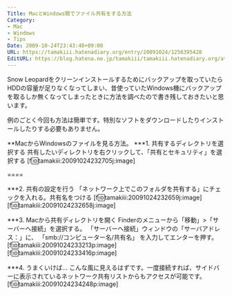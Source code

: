 ```yaml
---
Title: MacとWindows間でファイル共有をする方法
Category:
- Mac
- Windows
- Tips
Date: 2009-10-24T23:43:48+09:00
URL: https://tamakiii.hatenadiary.org/entry/20091024/1256395428
EditURL: https://blog.hatena.ne.jp/tamakiii/tamakiii.hatenadiary.org/atom/entry/17680117127139082272
---
```


Snow Leopardをクリーンインストールするためにバックアップを取っていたらHDDの容量が足りなくなってしまい、昔使っていたWindows機にバックアップを取るしか無くなってしまったときに方法を調べたので書き残しておきたいと思います。

例のごとく今回も方法は簡単です。特別なソフトをダウンロードしたりインストールしたりする必要もありません。


**MacからWindowsのファイルを見る方法。
***1. 共有するディレクトリを選択する
共有したいディレクトリを右クリックして、「共有とセキュリティ」を選択する
[f:id:tamakiii:20091024232705j:image]


====



***2. 共有の設定を行う
「ネットワーク上でこのフォルダを共有する」にチェックを入れる。共有名をつける
[f:id:tamakiii:20091024232659j:image]
[f:id:tamakiii:20091024232658j:image]


***3. Macから共有ディレクトリを開く
Finderのメニューから「移動」>「サーバーへ接続」を選択する。
「サーバーへ接続」ウィンドウの「サーバアドレス：」に、
「smb://コンピューター名/共有名」
を入力してエンターを押す。
[f:id:tamakiii:20091024233213p:image]
[f:id:tamakiii:20091024233416p:image]



***4. うまくいけば…
こんな風に見えるはずです。一度接続すれば、サイドバーに表示されているネットワーク共有リストからもアクセスが可能です。
[f:id:tamakiii:20091024234248p:image]
